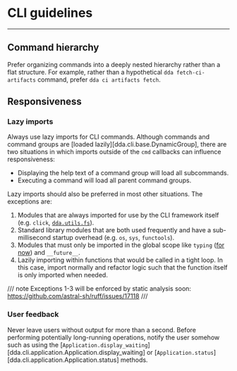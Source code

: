 # CLI guidelines

-----

## Command hierarchy

Prefer organizing commands into a deeply nested hierarchy rather than a flat structure. For example, rather than a hypothetical `dda fetch-ci-artifacts` command, prefer `dda ci artifacts fetch`.

## Responsiveness

### Lazy imports

Always use lazy imports for CLI commands. Although commands and command groups are [loaded lazily][dda.cli.base.DynamicGroup], there are two situations in which imports outside of the `cmd` callbacks can influence responsiveness:

- Displaying the help text of a command group will load all subcommands.
- Executing a command will load all parent command groups.

Lazy imports should also be preferred in most other situations. The exceptions are:

1. Modules that are always imported for use by the CLI framework itself (e.g. `click`, [`dda.utils.fs`](../reference/api/fs.md)).
2. Standard library modules that are both used frequently and have a sub-millisecond startup overhead (e.g. `os`, `sys`, `functools`).
3. Modules that must only be imported in the global scope like `typing` ([for now](https://peps.python.org/pep-0781/)) and `__future__`.
4. Lazily importing within functions that would be called in a tight loop. In this case, import normally and refactor logic such that the function itself is only imported when needed.

/// note
Exceptions 1-3 will be enforced by static analysis soon: https://github.com/astral-sh/ruff/issues/17118
///

### User feedback

Never leave users without output for more than a second. Before performing potentially long-running operations, notify the user somehow such as using the [`Application.display_waiting`][dda.cli.application.Application.display_waiting] or [`Application.status`][dda.cli.application.Application.status] methods.
